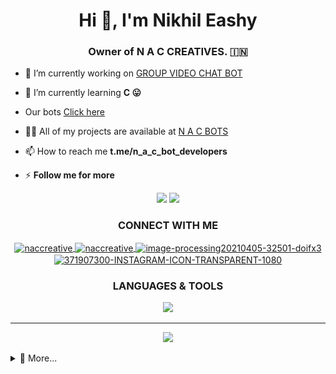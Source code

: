<h1 align="center">Hi 👋, I'm Nikhil Eashy</h1>
<h3 align="center">Owner of N A C CREATIVES. 🇮🇳</h3>

- 🔭 I’m currently working on [GROUP VIDEO CHAT BOT](t.me/nacbots)

- 🌱 I’m currently learning **C 😛**

- Our bots [Click here](t.me/nacbots/1)

- 👨‍💻 All of my projects are available at [N A C BOTS](https://github.com/nacbots)

- 📫 How to reach me **t.me/n_a_c_bot_developers**
 
-  ⚡ **Follow me for more**
 
 <p align="center">
    <img src="https://github-readme-stats.vercel.app/api?username=nikhileashy&show_icons=true&title_color=00AEDDFF&text_color=FCFCFC&icon_color=00AEDDFF&bg_color=151515&border_color=FCFCFC&border_radius=8&include_all_commits=true&count_private=true"/>
    <img src="http://github-readme-streak-stats.herokuapp.com?user=nikhileashy&background=151515&currStreakNum=FFFFFF&border=FFFFFF&stroke=FFFFFF&ring=00AEDD&fire=00AEDD&sideNums=FFFFFF&currStreakLabel=00AEDD&sideLabels=FFFFFF&dates=FFFFFF"/>
</p>
 
<h3 align="center">CONNECT WITH ME</h3>


 <p align="center"> 
<a href="https://codepen.io/naccreative" target="blank"><img align="center" src="https://github.com/nikhileashy/nikhileashy/blob/main/icons/codepen-01.svg" alt="naccreative" height="45" width="45" />
 </a>
<a href="https://stackoverflow.com/users/naccreative" target="blank"><img align="center" src="https://github.com/nikhileashy/nikhileashy/blob/main/icons/stackoverflow-01-01.svg" alt="naccreative" height="45" width="45" align="center" />
 </a>
 <a href="https://t.me/nacbots"><img src="https://github.com/nikhileashy/nikhileashy/blob/main/icons/telegram-01.svg" alt="image-processing20210405-32501-doifx3" border="0" height="48" width="60" align="center" />
 </a>
<a href="https://instagram.com/n_a_c_editz"><img src="https://github.com/nikhileashy/nikhileashy/blob/main/icons/instagram-01.svg" alt="371907300-INSTAGRAM-ICON-TRANSPARENT-1080"
 hight="53" align="center" width="50" border="0"></a><br /><a target='_blank' href='https://freeonlinedice.com/'>
 </a>
</p>  
 


<h3 align="center">LANGUAGES & TOOLS</h3>

 <p align="center">
    <img src="https://github.com/nikhileashy/nikhileashy/blob/main/icons/tools-01.svg"/>
</p> 

 ---
 
 <p align="center">
    <img src="https://github-profile-trophy.vercel.app/?username=nikhileashy&theme=onedark"/>
</p>

<details>
<summary>🔹 More...</summary>

<p align="center">
  <img src="https://raw.githubusercontent.com/nikhileashy/nikhileashy/main/github-metrics.svg" alt="metrix"></center>
</p>
<details>
 <summary>Contribution Snake 🐍</summary>
 <p align="center">
  <img src="https://github.com/nikhileashy/nikhileashy/raw/output/github-contribution-grid-snake.svg" alt="snake"></center>
</p>
</details>
</details>



  
